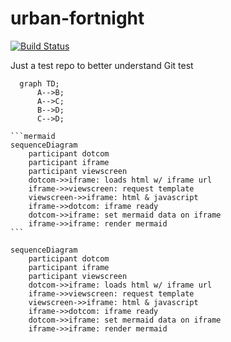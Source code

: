 # urban-fortnight

[![Build Status](https://dev.azure.com/AzCelerium/CeleriumDemo/_apis/build/status%2FCelerium._CeleriumDemo?branchName=main)](https://dev.azure.com/AzCelerium/CeleriumDemo/_build/latest?definitionId=3&branchName=main)

Just a test repo to better understand Git test



```mermaid
  graph TD;
      A-->B;
      A-->C;
      B-->D;
      C-->D;
```

````
```mermaid
sequenceDiagram
    participant dotcom
    participant iframe
    participant viewscreen
    dotcom->>iframe: loads html w/ iframe url
    iframe->>viewscreen: request template
    viewscreen->>iframe: html & javascript
    iframe->>dotcom: iframe ready
    dotcom->>iframe: set mermaid data on iframe
    iframe->>iframe: render mermaid
```
````

```mermaid
sequenceDiagram
    participant dotcom
    participant iframe
    participant viewscreen
    dotcom->>iframe: loads html w/ iframe url
    iframe->>viewscreen: request template
    viewscreen->>iframe: html & javascript
    iframe->>dotcom: iframe ready
    dotcom->>iframe: set mermaid data on iframe
    iframe->>iframe: render mermaid
```

